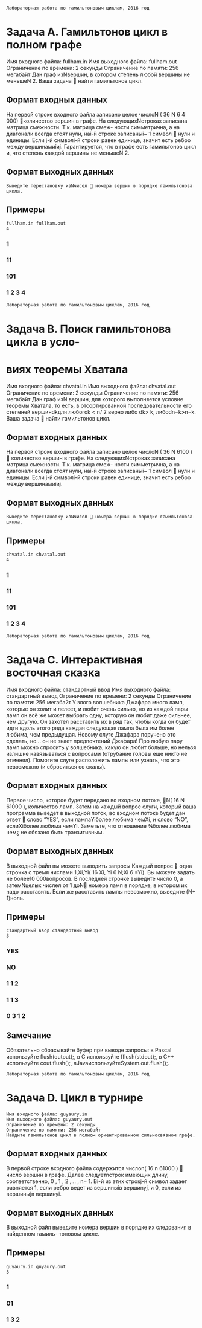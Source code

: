 ```
Лабораторная работа по гамильтоновым циклам, 2016 год
```
# Задача A. Гамильтонов цикл в полном графе

Имя входного файла: fullham.in
Имя выходного файла: fullham.out
Ограничение по времени: 2 секунды
Ограничение по памяти: 256 мегабайт
Дан граф изNвершин, в котором степень любой вершины не меньшеN 2. Ваша задача 
найти гамильтонов цикл.

## Формат входных данных

На первой строке входного файла записано целое числоN ( 36 N 6 4 000)  количество
вершин в графе. На следующихNстроках записана матрица смежности. Т.к. матрица смеж-
ности симметрична, а на диагонали всегда стоят нули, наi-й строке записаныi− 1 символ
 нули и единицы. Если j-й символi-й строки равен единице, значит есть ребро между
вершинамиiиj.
Гарантируется, что в графе есть гамильтонов цикл и, что степень каждой вершины не
меньшеN 2.

## Формат выходных данных

```
Выведите перестановку изNчисел  номера вершин в порядке гамильтонова цикла.
```
## Примеры

```
fullham.in fullham.out
4
```
### 1

### 11

### 101

### 1 2 3 4


```
Лабораторная работа по гамильтоновым циклам, 2016 год
```
# Задача B. Поиск гамильтонова цикла в усло-

# виях теоремы Хватала

Имя входного файла: chvatal.in
Имя выходного файла: chvatal.out
Ограничение по времени: 2 секунды
Ограничение по памяти: 256 мегабайт
Дан граф изN вершин, для которого выполняется условие теоремы Хватала, то есть, в
отсортированной последовательности его степеней вершинdkдля любогоk < n/ 2 верно либо
dk> k, либоdn−k>n−k. Ваша задача  найти гамильтонов цикл.

## Формат входных данных

На первой строке входного файла записано целое числоN ( 36 N 6100 )  количество
вершин в графе. На следующихNстроках записана матрица смежности. Т.к. матрица смеж-
ности симметрична, а на диагонали всегда стоят нули, наi-й строке записаныi− 1 символ
 нули и единицы. Если j-й символi-й строки равен единице, значит есть ребро между
вершинамиiиj.

## Формат выходных данных

```
Выведите перестановку изNчисел  номера вершин в порядке гамильтонова цикла.
```
## Примеры

```
chvatal.in chvatal.out
4
```
### 1

### 11

### 101

### 1 2 3 4


```
Лабораторная работа по гамильтоновым циклам, 2016 год
```
# Задача C. Интерактивная восточная сказка

Имя входного файла: стандартный ввод
Имя выходного файла: стандартный вывод
Ограничение по времени: 2 секунды
Ограничение по памяти: 256 мегабайт
У злого волшебника Джафара много ламп, которые он холит и лелеет, и любит очень
сильно, но из каждой пары ламп он всё же может выбрать одну, которую он любит даже
сильнее, чем другую.
Он захотел расставить их в ряд так, чтобы когда он будет идти вдоль этого ряда каждая
следующая лампа была им более любима, чем предыдущая.
Новому слуге Джафара поручено это сделать, но... он не знает предпочтений Джафара!
Про любую пару ламп можно спросить у волшебника, какую он любит больше, но нельзя
излишне навязываться с вопросами (отрубание головы еще никто не отменял).
Помогите слуге расположить лампы или узнать, что это невозможно (и сброситься со
скалы).

## Формат входных данных

Первое число, которое будет передано во входном потоке, N( 16 N 61000 ), количество
ламп.
Затем на каждый вопрос слуги, который ваша программа выведет в выходной поток, во
входном потоке будет дан ответ  слово “YES”, если лампаYiболее любима чемXi, и слово
“NO”, еслиXiболее любима чемYi.
Заметьте, что отношение ¾более любима чем¿ не обязано быть транзитивным.

## Формат выходных данных

В выходной файл вы можете выводить запросы Каждый вопрос  одна строчка с тремя
числами 1,Xi,Yi( 16 Xi, Yi 6 N;Xi 6 =Yi). Вы можете задать не более10 000вопросов.
В последней строчке выведите число 0, а затемNцелых числел от 1 доN номера ламп
в порядке, в котором их надо расставить. Если же расставить лампы невозможно, выведите
(N+ 1)ноль.

## Примеры

```
стандартный ввод стандартный вывод
3
```
### YES

### NO

### 1 1 2

### 1 1 3

### 0 3 1 2

## Замечание

Обязательно сбрасывайте буфер при выводе запросы: в Pascal используйте
flush(output);, в C используйте fflush(stdout);, в C++ используйте cout.flush();,
вJavaиспользуйтеSystem.out.flush();.


```
Лабораторная работа по гамильтоновым циклам, 2016 год
```
# Задача D. Цикл в турнире

```
Имя входного файла: guyaury.in
Имя выходного файла: guyaury.out
Ограничение по времени: 2 секунды
Ограничение по памяти: 256 мегабайт
Найдите гамильтонов цикл в полном ориентированном сильносвязном графе.
```
## Формат входных данных

В первой строке входного файла содержится числоn( 16 n 61000 )  число вершин в
графе.
Далее следуетnстрок имеющих длину, соответственно, 0 , 1 , 2 ,... , n− 1. Вi-й из этих
строкj-й символ задает равняется 1, если ребро ведет из вершиныiв вершинуj, и 0, если
из вершиныjв вершинуi.

## Формат выходных данных

В выходной файл выведите номера вершин в порядке их следования в найденном гамиль-
тоновом цикле.

## Примеры

```
guyaury.in guyaury.out
3
```
### 1

### 01

### 1 3 2
